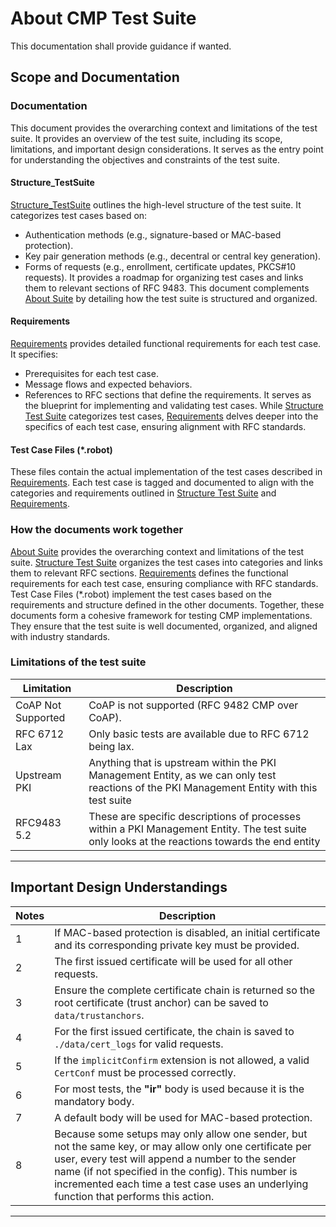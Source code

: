 <!--
Add copywrite
-->

# About CMP Test Suite
This documentation shall provide guidance if wanted.

## Scope and Documentation 
### Documentation
This document provides the overarching context and limitations of the test suite. It provides an overview of the test suite, including its scope, limitations, and important design considerations. It serves as the entry point for understanding the objectives and constraints of the test suite.

#### Structure_TestSuite
[Structure_TestSuite](Structure_TestSuite.md) outlines the high-level structure of the test suite. It categorizes test cases based on:
- Authentication methods (e.g., signature-based or MAC-based protection).
- Key pair generation methods (e.g., decentral or central key generation).
- Forms of requests (e.g., enrollment, certificate updates, PKCS#10 requests). It provides a roadmap for organizing test cases and links them to relevant sections of RFC 9483. This document complements [About Suite](about_suite.md) by detailing how the test suite is structured and organized.


#### Requirements
[Requirements](Requirements.md) provides detailed functional requirements for each test case. It specifies:
- Prerequisites for each test case.
- Message flows and expected behaviors.
- References to RFC sections that define the requirements. It serves as the blueprint for implementing and validating test cases. While [Structure Test Suite](Structure_TestSuite.md) categorizes test cases, [Requirements](Requirements.md) delves deeper into the specifics of each test case, ensuring alignment with RFC standards.

#### Test Case Files (*.robot)
These files contain the actual implementation of the test cases described in [Requirements](Requirements.md). Each test case is tagged and documented to align with the categories and requirements outlined in [Structure Test Suite](Structure_TestSuite.md) and [Requirements](Requirements.md).

### How the documents work together
[About Suite](about_suite.md) provides the overarching context and limitations of the test suite.
[Structure Test Suite](Structure_TestSuite.md) organizes the test cases into categories and links them to relevant RFC sections.
[Requirements](Requirements.md) defines the functional requirements for each test case, ensuring compliance with RFC standards.
Test Case Files (*.robot) implement the test cases based on the requirements and structure defined in the other documents.
Together, these documents form a cohesive framework for testing CMP implementations. They ensure that the test suite is well documented, organized, and aligned with industry standards.

### Limitations of the test suite

| Limitation        | Description                                                                                        |
|--------------------|----------------------------------------------------------------------------------------------------|
| CoAP Not Supported| CoAP is not supported (RFC 9482 CMP over CoAP).                                                   |
| RFC 6712 Lax      | Only basic tests are available due to RFC 6712 being lax.                                         |
| Upstream PKI      | Anything that is upstream within the PKI Management Entity, as we can only test reactions of the PKI Management Entity with this test suite |
| RFC9483 5.2       | These are specific descriptions of processes within a PKI Management Entity. The test suite only looks at the reactions towards the end entity |

---


## Important Design Understandings

| Notes | Description                                                                                                                                                                                                                                                                                         |
|-------|-----------------------------------------------------------------------------------------------------------------------------------------------------------------------------------------------------------------------------------------------------------------------------------------------------|
| 1     | If MAC-based protection is disabled, an initial certificate and its corresponding private key must be provided.                                                                                                                                                                                     |
| 2     | The first issued certificate will be used for all other requests.                                                                                                                                                                                                                                   |
| 3     | Ensure the complete certificate chain is returned so the root certificate (trust anchor) can be saved to `data/trustanchors`.                                                                                                                                                                       |
| 4     | For the first issued certificate, the chain is saved to `./data/cert_logs` for valid requests.                                                                                                                                                                                                      |
| 5     | If the `implicitConfirm` extension is not allowed, a valid `CertConf` must be processed correctly.                                                                                                                                                                                                  |
| 6     | For most tests, the **"ir"** body is used because it is the mandatory body.                                                                                                                                                                                                                         |
| 7     | A default body will be used for MAC-based protection.                                                                                                                                                                                                                                               |
| 8 | Because some setups may only allow one sender, but not the same key, or may allow only one certificate per user, every test will append a number to the sender name (if not specified in the config). This number is incremented each time a test case uses an underlying function that performs this action. |

---